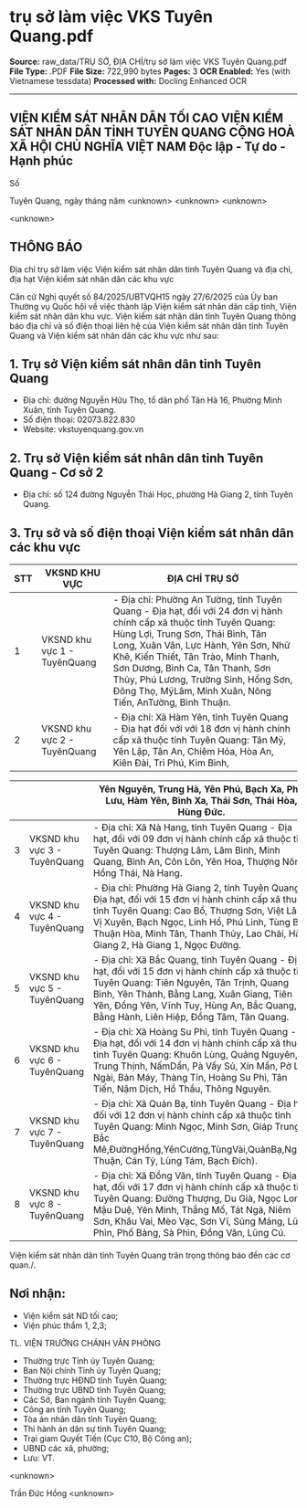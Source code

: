 # trụ sở làm việc VKS Tuyên Quang.pdf

**Source:** raw_data/TRỤ SỞ, ĐỊA CHỈ/trụ sở làm việc VKS Tuyên Quang.pdf
**File Type:** .PDF
**File Size:** 722,990 bytes
**Pages:** 3
**OCR Enabled:** Yes (with Vietnamese tessdata)
**Processed with:** Docling Enhanced OCR

---

## VIỆN KIỂM SÁT NHÂN DÂN TỐI CAO VIỆN KIỂM SÁT NHÂN DÂN TỈNH TUYÊN QUANG CỘNG HOÀ XÃ HỘI CHỦ NGHĨA VIỆT NAM Độc lập - Tự do - Hạnh phúc

Số

Tuyên Quang, ngày      tháng        năm &lt;unknown&gt; &lt;unknown&gt; &lt;unknown&gt;

&lt;unknown&gt;

## THÔNG BÁO

Địa chỉ trụ sở làm việc Viện kiểm sát nhân dân tỉnh Tuyên Quang và địa chỉ, địa hạt Viện kiểm sát nhân dân các khu vực

Căn  cứ  Nghị  quyết  số  84/2025/UBTVQH15  ngày  27/6/2025  của  Ủy  ban Thường vụ Quốc hội về việc thành lập Viện kiểm sát nhân dân cấp tỉnh, Viện kiểm sát nhân dân khu vực. Viện kiểm sát nhân dân tỉnh Tuyên Quang thông báo địa chỉ và số điện thoại liên hệ của Viện kiểm sát nhân dân tỉnh Tuyên Quang và Viện kiểm sát nhân dân các khu vực như sau:

## 1. Trụ sở Viện kiểm sát nhân dân tỉnh Tuyên Quang

- Địa chỉ: đường Nguyễn Hữu Thọ, tổ dân phố Tân Hà 16, Phường Minh Xuân, tỉnh Tuyên Quang.
- Số điện thoại: 02073.822.830
- Website: vkstuyenquang.gov.vn

## 2. Trụ sở Viện kiểm sát nhân dân tỉnh Tuyên Quang - Cơ sở 2

- Địa chỉ: số 124 đường Nguyễn Thái Học, phường Hà Giang 2, tỉnh Tuyên Quang.

## 3. Trụ sở và số điện thoại Viện kiểm sát nhân dân các khu vực

|   STT | VKSND KHU VỰC                | ĐỊA CHỈ TRỤ SỞ                                                                                                                                                                                                                                                                                                                                                               |
|-------|------------------------------|------------------------------------------------------------------------------------------------------------------------------------------------------------------------------------------------------------------------------------------------------------------------------------------------------------------------------------------------------------------------------|
|     1 | VKSND khu vực 1 - TuyênQuang | - Địa chỉ: Phường An Tường, tỉnh Tuyên Quang - Địa hạt, đối với 24 đơn vị hành chính cấp xã thuộc tỉnh Tuyên Quang: Hùng Lợi, Trung Sơn, Thái Bình, Tân Long, Xuân Vân, Lực Hành, Yên Sơn, Nhữ Khê, Kiến Thiết, Tân Trào, Minh Thanh, Sơn Dương, Bình Ca, Tân Thanh, Sơn Thủy, Phú Lương, Trường Sinh, Hồng Sơn, Đông Thọ, MỹLâm, Minh Xuân, Nông Tiến, AnTường, Bình Thuận. |
|     2 | VKSND khu vực 2 - TuyênQuang | - Địa chỉ: Xã Hàm Yên, tỉnh Tuyên Quang - Địa hạt đối với với 18 đơn vị hành chính cấp xã thuộc tỉnh Tuyên Quang: Tân Mỹ, Yên Lập, Tân An, Chiêm Hóa, Hòa An, Kiên Đài, Tri Phú, Kim Bình,                                                                                                                                                                                   |

|    |                              | Yên Nguyên, Trung Hà, Yên Phú, Bạch Xa, Phù Lưu, Hàm Yên, Bình Xa, Thái Sơn, Thái Hòa, Hùng Đức.                                                                                                                                                                                        |
|----|------------------------------|-----------------------------------------------------------------------------------------------------------------------------------------------------------------------------------------------------------------------------------------------------------------------------------------|
|  3 | VKSND khu vực 3 - TuyênQuang | - Địa chỉ: Xã Nà Hang, tỉnh Tuyên Quang - Địa hạt, đối với 09 đơn vị hành chính cấp xã thuộc tỉnh Tuyên Quang: Thượng Lâm, Lâm Bình, Minh Quang, Bình An, Côn Lôn, Yên Hoa, Thượng Nông, Hồng Thái, Nà Hang.                                                                            |
|  4 | VKSND khu vực 4 - TuyênQuang | - Địa chỉ: Phường Hà Giang 2, tỉnh Tuyên Quang - Địa hạt, đối với 15 đơn vị hành chính cấp xã thuộc tỉnh Tuyên Quang: Cao Bồ, Thượng Sơn, Việt Lâm, Vị Xuyên, Bạch Ngọc, Linh Hồ, Phú Linh, Tùng Bá, Thuận Hòa, Minh Tân, Thanh Thủy, Lao Chải, Hà Giang 2, Hà Giang 1, Ngọc Đường.     |
|  5 | VKSND khu vực 5 - TuyênQuang | - Địa chỉ: Xã Bắc Quang, tỉnh Tuyên Quang - Địa hạt, đối với 15 đơn vị hành chính cấp xã thuộc tỉnh Tuyên Quang: Tiên Nguyên, Tân Trịnh, Quang Bình, Yên Thành, Bằng Lang, Xuân Giang, Tiên Yên, Đồng Yên, Vĩnh Tuy, Hùng An, Bắc Quang, Bằng Hành, Liên Hiệp, Đồng Tâm, Tân Quang.     |
|  6 | VKSND khu vực 6 - TuyênQuang | - Địa chỉ: Xã Hoàng Su Phì, tỉnh Tuyên Quang - Địa hạt, đối với 14 đơn vị hành chính cấp xã thuộc tỉnh Tuyên Quang: Khuôn Lùng, Quảng Nguyên, Trung Thịnh, NấmDẩn, Pà Vầy Sủ, Xín Mần, Pờ Ly Ngài, Bản Máy, Thàng Tín, Hoàng Su Phì, Tân Tiến, Nậm Dịch, Hồ Thầu, Thông Nguyên.         |
|  7 | VKSND khu vực 7 - TuyênQuang | - Địa chỉ: Xã Quản Bạ, tỉnh Tuyên Quang - Địa hạt, đối với 12 đơn vị hành chính cấp xã thuộc tỉnh Tuyên Quang: Minh Ngọc, Minh Sơn, Giáp Trung, Bắc Mê,ĐườngHồng,YênCường,TùngVài,QuảnBạ,Nghĩa Thuận, Cán Tỷ, Lùng Tám, Bạch Đích).                                                     |
|  8 | VKSND khu vực 8 - TuyênQuang | - Địa chỉ: Xã Đồng Văn, tỉnh Tuyên Quang - Địa hạt, đối với 17 đơn vị hành chính cấp xã thuộc tỉnh Tuyên Quang: Đường Thượng, Du Già, Ngọc Long, Mậu Duệ, Yên Minh, Thắng Mố, Tát Ngà, Niêm Sơn, Khâu Vai, Mèo Vạc, Sơn Vĩ, Sủng Máng, Lũng Phìn, Phố Bảng, Sà Phìn, Đồng Văn, Lũng Cú. |

Viện kiểm sát nhân dân tỉnh Tuyên Quang trân trọng thông báo đến các cơ quan./.

## Nơi nhận:

- Viện kiểm sát ND tối cao;
- Viện phúc thẩm 1, 2,3;

TL. VIỆN TRƯỞNG CHÁNH VĂN PHÒNG

- Thường trực Tỉnh ủy Tuyên Quang;
- Ban Nội chính Tỉnh ủy Tuyên Quang;
- Thường trực HĐND tỉnh Tuyên Quang;
- Thường trực UBND tỉnh Tuyên Quang;
- Các Sở, Ban ngành tỉnh Tuyên Quang;
- Công an tỉnh Tuyên Quang;
- Tòa án nhân dân tỉnh Tuyên Quang;
- Thi hành án dân sự tỉnh Tuyên Quang;
- Trại giam Quyết Tiến (Cục C10, Bộ Công an);
- UBND các xã, phường;
- Lưu: VT.

&lt;unknown&gt;

Trần Đức Hồng &lt;unknown&gt;